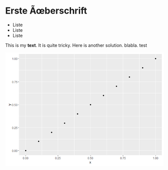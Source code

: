 Erste Ãœberschrift
==================

-   Liste
-   Liste
-   Liste

This is my **text**. It is quite tricky. Here is another solution.
blabla. test

![](README_files/figure-markdown_strict/mytest-1.png)
